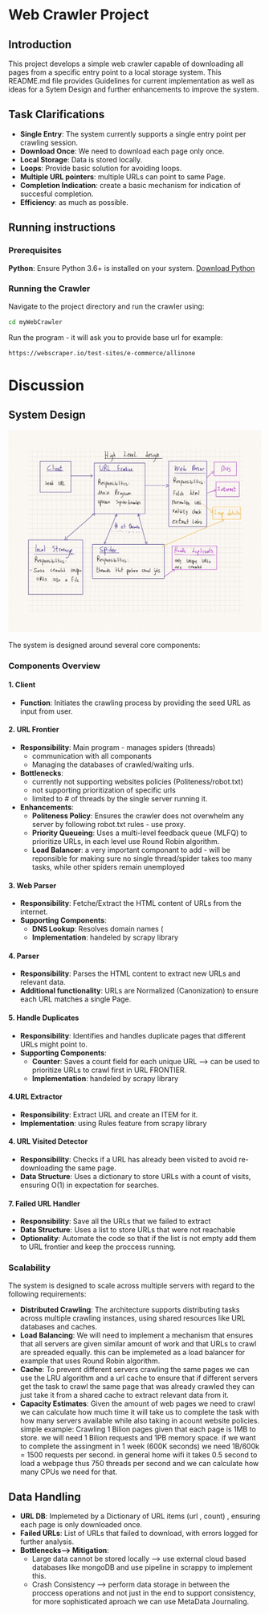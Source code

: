 # Web Crawler Project

## Introduction
This project develops a simple web crawler capable of downloading all pages from a specific entry point to a local storage system.
This README.md file provides Guidelines for current implementation as well as ideas for a Sytem Design and further enhancements to improve the system.

## Task Clarifications
- **Single Entry**: The system currently supports a single entry point per crawling session.
- **Download Once**: We need to download each page only once.
- **Local Storage**: Data is stored locally.
- **Loops**: Provide basic solution for avoiding loops.
- **Multiple URL pointers**: multiple URLs can point to same Page.
- **Completion Indication**: create a basic mechanism for indication of succesful completion.
- **Efficiency**: as much as possible.

## Running instructions

### Prerequisites
**Python**: Ensure Python 3.6+ is installed on your system. [Download Python](https://www.python.org/downloads/)
    
### Running the Crawler
Navigate to the project directory and run the crawler using:
```bash
cd myWebCrawler
```
Run the program - it will ask you to provide base url
for example:
```bash
https://webscraper.io/test-sites/e-commerce/allinone
```

# Discussion
## System Design
![High Level System Design](high_level_design-1.jpg)

The system is designed around several core components:

### Components Overview

#### 1. Client
- **Function**: Initiates the crawling process by providing the seed URL as input from user.

#### 2. URL Frontier
- **Responsibility**: Main program - manages spiders (threads) 
  - communication with all componants
  - Managing the databases of crawled/waiting urls.
- **Bottlenecks**:
  - currently not supporting websites policies (Politeness/robot.txt)
  - not supporting prioritization of specific urls
  - limited to # of threads by the single server running it.
- **Enhancements**:
  - **Politeness Policy**: Ensures the crawler does not overwhelm any server by following robot.txt rules - use proxy.
  - **Priority Queueing**: Uses a multi-level feedback queue (MLFQ) to prioritize URLs, in each level use Round Robin algorithm.
  - **Load Balancer**: a very important componant to add - will be reponsible for making sure no single thread/spider takes too many tasks,
    while other spiders remain unemployed

#### 3. Web Parser
- **Responsibility**: Fetche/Extract the HTML content of URLs from the internet.
- **Supporting Components**:
  - **DNS Lookup**: Resolves domain names (
  - **Implementation**: handeled by scrapy library

#### 4. Parser
- **Responsibility**: Parses the HTML content to extract new URLs and relevant data.
- **Additional functionality**: URLs are Normalized (Canonization) to ensure each URL matches a single Page.

#### 5. Handle Duplicates
- **Responsibility**: Identifies and handles duplicate pages that different URLs might point to.
- **Supporting Components**:
  - **Counter**: Saves a count field for each unique URL --> can be used to prioritize URLs to crawl first in URL FRONTIER.
  - **Implementation**: handeled by scrapy library
 
#### 4.URL Extractor
- **Responsibility**: Extract URL and create an ITEM for it.
 - **Implementation**: using Rules feature from scrapy library

#### 4. URL Visited Detector
- **Responsibility**: Checks if a URL has already been visited to avoid re-downloading the same page.
- **Data Structure**: Uses a dictionary to store URLs with a count of visits, ensuring O(1) in expectation for searches.

#### 7. Failed URL Handler
- **Responsibility**: Save all the URLs that we failed to extract
- **Data Structure**: Uses a list to store URLs that were not reachable
- **Optionality**: Automate the code so that if the list is not empty add them to URL frontier and keep the proccess running.

### Scalability
The system is designed to scale across multiple servers with regard to the following requirements:
- **Distributed Crawling**: The architecture supports distributing tasks across multiple crawling instances, using shared resources like URL databases and caches.
- **Load Balancing**: We will need to implement a mechanism that ensures that all servers are given similar amount of work and that URLs to crawl are spreaded equally. this can be implemeted as a load balancer for example that uses Round Robin algorithm.
- **Cache**: To prevent different servers crawling the same pages we can use the LRU algorithm and a url cache to ensure that if different servers get the task to crawl the same page that was already crawled they can just take it from a shared cache to extract relevant data from it.
- **Capacity Estimates**: Given the amount of web pages we need to crawl we can calculate how much time it will take us to complete the task with how many servers available while also taking in acount website policies.
simple example: Crawling 1 Bilion pages given that each page is 1MB to store. we will need 1 Bilion requests and 1PB memory space. if we want to complete the assingment in 1 week (600K seconds) we need 1B/600k = 1500 requests per second. in general home wifi it takes 0.5 second to load a webpage thus 750 threads per second and we can calculate how many CPUs we need for that.

## Data Handling
- **URL DB**: Implemeted by a Dictionary of URL items (url , count) , ensuring each page is only downloaded once.
- **Failed URLs**: List of URLs that failed to download, with errors logged for further analysis.
- **Bottlenecks--> Mitigation**:
    - Large data cannot be stored locally --> use external cloud based databases like mongoDB and use pipeline in scrappy to implement this.
    - Crash Consistency --> perform data storage in between the proccess operations and not just in the end to support consistency, for more sophisticated aproach we can use MetaData Journaling.  


